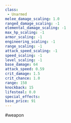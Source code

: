 ```yaml
---
class: 
 - Unarmed
melee_damage_scaling: 1.0
ranged_damage_scaling: -1
elemental_damage_scaling: -1
max_hp_scaling: -1
armor_scaling: -1
engineering_scaling: -1
range_scaling: -1
attack_speed_scaling: -1
speed_scaling: -1
level_scaling: -1
base_damage: 64
attack_speed: 0.59
crit_damage: 1.5
crit_chance: 1.0
range: 150
knockback: 15
lifesteal: 0.0
special_effects: 
base_price: 91
---
```

#weapon